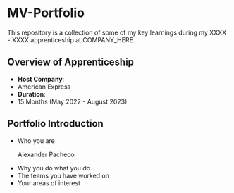 # MV-Portfolio

This repository is a collection of some of my key learnings during my XXXX - XXXX apprenticeship at COMPANY_HERE.

## Overview of Apprenticeship
- **Host Company**:
- American Express
- **Duration**:
- 15 Months (May 2022 - August 2023)

## Portfolio Introduction
- Who you are
  <p>Alexander Pacheco</p>
- Why you do what you do
- The teams you have worked on
- Your areas of interest
